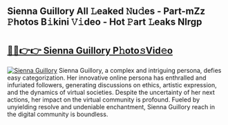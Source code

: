 ## Sienna Guillory All 𝙻eaked 𝙽u𝚍es - Part-mZz 𝙿hotos B𝚒kini 𝚅𝚒deo - Hot 𝙿art 𝙻eaks NIrgp

# <h2><a href="http://ld0s6hz.urlbe.top/?page=Sienna+Guillory">🔗🔗👉👉 Sienna Guillory P𝚑oto𝚜Vid𝚎o</a></h2>

[![Sienna Guillory](https://i.imgur.com/eBuTRDB.gif)](http://ld0s6hz.urlbe.top/?page=Sienna+Guillory)
Sienna Guillory, a complex and intriguing persona, defies easy categorization. Her innovative online persona has enthralled and infuriated followers, generating discussions on ethics, artistic expression, and the dynamics of virtual societies. Despite the uncertainty of her next actions, her impact on the virtual community is profound. Fueled by unyielding resolve and undeniable enchantment, Sienna Guillory reach in the digital community is boundless.
